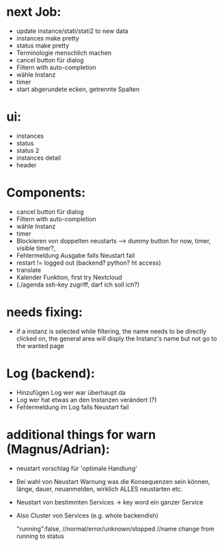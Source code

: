 

# next Job:
 - update instance/stati/stati2 to new data
 - instances make pretty
 - status make pretty
 - Terminologie menschlich machen
 - cancel button für dialog
 - Filtern with auto-completion
 - wähle Instanz
 - timer
 - start abgerundete ecken, getrennte Spalten
 
# ui:
 - instances
 - status
 - status 2
 - instances detail
 - header
 
# Components: 
 - cancel button für dialog
 - Filtern with auto-completion
 - wähle Instanz
 - timer
 - Blockieren von doppelten neustarts --> dummy button for now, timer, visible timer?,
 - Fehlermeldung Ausgabe falls Neustart fail
 - restart != logged out (backend? python? ht access)  
 - translate
 - Kalender Funktion, first try Nextcloud
 - (./agenda ssh-key zugriff, darf ich soll ich?)

  # needs fixing:
 - if a instanz is selected while filtering, the name needs to be directly clicked on, the general area will disply the Instanz's name but not go to the wanted page

 # Log (backend):
 - Hinzufügen Log wer war überhaupt da
 - Log wer hat etwas an den Instanzen verändert (?)
 - Fehlermeldung im Log falls Neustart fail

 # additional things for warn (Magnus/Adrian):
 - neustart vorschlag für 'optimale Handlung'
 - Bei wahl von Neustart Warnung was die Konsequenzen sein können, länge, dauer, neuanmelden, wirklich ALLES neustarten etc.
 - Neustart von bestimmten Services -> key word ein ganzer Service
 - Also Cluster von Services (e.g. whole backendish)


	"running":false, //normal/error/unknown/stopped
	//name change from running to status
